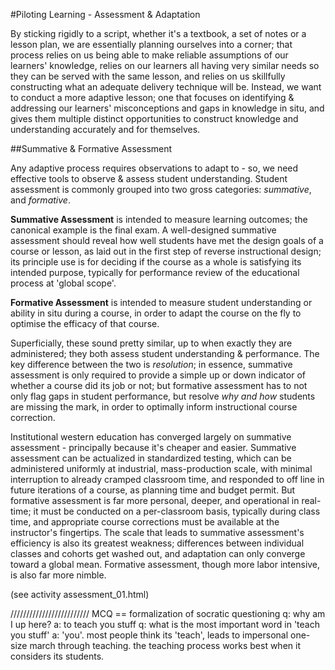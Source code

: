 #Piloting Learning - Assessment & Adaptation

By sticking rigidly to a script, whether it's a textbook, a set of notes or a lesson plan, we are essentially planning ourselves into a corner; that process relies on us being able to make reliable assumptions of our learners' knowledge, relies on our learners all having very similar needs so they can be served with the same lesson, and relies on us skillfully constructing what an adequate delivery technique will be. Instead, we want to conduct a more adaptive lesson; one that focuses on identifying & addressing our learners' misconceptions and gaps in knowledge in situ, and gives them multiple distinct opportunities to construct knowledge and understanding accurately and for themselves.

##Summative & Formative Assessment

Any adaptive process requires observations to adapt to - so, we need effective tools to observe & assess student understanding. Student assessment is commonly grouped into two gross categories: *summative*, and *formative*.

**Summative Assessment** is intended to measure learning outcomes; the canonical example is the final exam. A well-designed summative assessment should reveal how well students have met the design goals of a course or lesson, as laid out in the first step of reverse instructional design; its principle use is for deciding if the course as a whole is satisfying its intended purpose, typically for performance review of the educational process at 'global scope'.

**Formative Assessment** is intended to measure student understanding or ability in situ during a course, in order to adapt the course on the fly to optimise the efficacy of that course.

Superficially, these sound pretty similar, up to when exactly they are administered; they both assess student understanding & performance. The key difference between the two is *resolution*; in essence, summative assessment is only required to provide a simple up or down indicator of whether a course did its job or not; but formative assessment has to not only flag gaps in student performance, but resolve *why and how* students are missing the mark, in order to optimally inform instructional course correction.

Institutional western education has converged largely on summative assessment - principally because it's cheaper and easier. Summative assessment can be actualized in standardized testing, which can be administered uniformly at industrial, mass-production scale, with minimal interruption to already cramped classroom time, and responded to off line in future iterations of a course, as planning time and budget permit. But formative assessment is far more personal, deeper, and operational in real-time; it must be conducted on a per-classroom basis, typically during class time, and appropriate course corrections must be available at the instructor's fingertips. The scale that leads to summative assessment's efficiency is also its greatest weakness; differences between individual classes and cohorts get washed out, and adaptation can only converge toward a global mean. Formative assessment, though more labor intensive, is also far more nimble.

(see activity assessment_01.html)



/////////////////////////
MCQ == formalization of socratic questioning
q: why am I up here?
a: to teach you stuff
q: what is the most important word in 'teach you stuff'
a: 'you'. most people think its 'teach', leads to impersonal one-size march through teaching. the teaching process works best when it considers its students.
